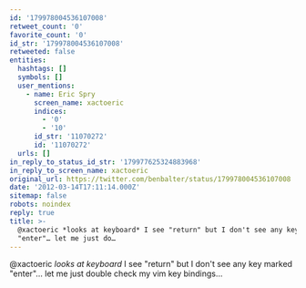 ```yaml
---
id: '179978004536107008'
retweet_count: '0'
favorite_count: '0'
id_str: '179978004536107008'
retweeted: false
entities:
  hashtags: []
  symbols: []
  user_mentions:
    - name: Eric Spry
      screen_name: xactoeric
      indices:
        - '0'
        - '10'
      id_str: '11070272'
      id: '11070272'
  urls: []
in_reply_to_status_id_str: '179977625324883968'
in_reply_to_screen_name: xactoeric
original_url: https://twitter.com/benbalter/status/179978004536107008
date: '2012-03-14T17:11:14.000Z'
sitemap: false
robots: noindex
reply: true
title: >-
  @xactoeric *looks at keyboard* I see "return" but I don't see any key marked
  "enter"… let me just do…
---
```


@xactoeric *looks at keyboard* I see "return" but I don't see any key marked "enter"… let me just double check my vim key bindings…